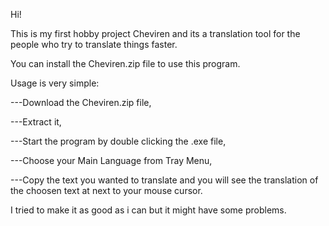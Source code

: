Hi!

This is my first hobby project Cheviren and its a translation tool for the people who try to translate things faster.

You can install the Cheviren.zip file to use this program. 

Usage is very simple:

---Download the Cheviren.zip file,

---Extract it,

---Start the program by double clicking the .exe file,

---Choose your Main Language from Tray Menu,

---Copy the text you wanted to translate and you will see the translation of the choosen text at next to your mouse cursor.


I tried to make it as good as i can but it might have some problems.
